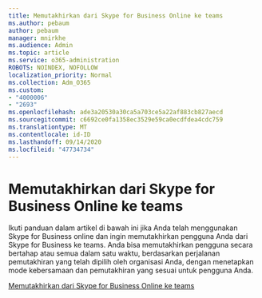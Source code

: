 ```yaml
---
title: Memutakhirkan dari Skype for Business Online ke teams
ms.author: pebaum
author: pebaum
manager: mnirkhe
ms.audience: Admin
ms.topic: article
ms.service: o365-administration
ROBOTS: NOINDEX, NOFOLLOW
localization_priority: Normal
ms.collection: Adm_O365
ms.custom:
- "4000006"
- "2693"
ms.openlocfilehash: ade3a20530a30ca5a703ce5a22af883cb827aecd
ms.sourcegitcommit: c6692ce0fa1358ec3529e59ca0ecdfdea4cdc759
ms.translationtype: MT
ms.contentlocale: id-ID
ms.lasthandoff: 09/14/2020
ms.locfileid: "47734734"
---
```

# <a name="upgrade-from-skype-for-business-online-to-teams"></a>Memutakhirkan dari Skype for Business Online ke teams  

Ikuti panduan dalam artikel di bawah ini jika Anda telah menggunakan Skype for Business online dan ingin memutakhirkan pengguna Anda dari Skype for Business ke teams. Anda bisa memutakhirkan pengguna secara bertahap atau semua dalam satu waktu, berdasarkan perjalanan pemutakhiran yang telah dipilih oleh organisasi Anda, dengan menetapkan mode kebersamaan dan pemutakhiran yang sesuai untuk pengguna Anda.

[Memutakhirkan dari Skype for Business Online ke teams](https://docs.microsoft.com/MicrosoftTeams/upgrade-to-teams-execute-skypeforbusinessonline) 